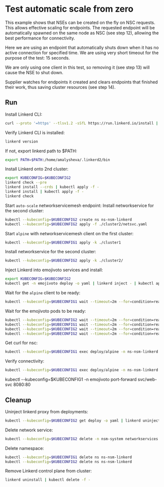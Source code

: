 # Test automatic scale from zero

This example shows that NSEs can be created on the fly on NSC requests.
This allows effective scaling for endpoints.
The requested endpoint will be automatically spawned on the same node as NSC (see step 12),
allowing the best performance for connectivity.

Here we are using an endpoint that automatically shuts down
when it has no active connection for specified time.
We are using very short timeout for the purpose of the test: 15 seconds.

We are only using one client in this test,
so removing it (see step 13) will cause the NSE to shut down.

Supplier watches for endpoints it created
and clears endpoints that finished their work,
thus saving cluster resources (see step 14).

## Run

Install Linkerd CLI:
```bash
curl --proto '=https' --tlsv1.2 -sSfL https://run.linkerd.io/install | sh
```
Verify Linkerd CLI is installed:
```bash
linkerd version
```
If not, export linkerd path to $PATH:
```bash
export PATH=$PATH:/home/amalysheva/.linkerd2/bin
```

Install Linkerd onto 2nd cluster:
```bash
export KUBECONFIG=$KUBECONFIG2
linkerd check --pre
linkerd install --crds | kubectl apply -f -
linkerd install | kubectl apply -f -
linkerd check
```

Start `auto-scale` networkservicemesh endpoint:
Install networkservice for the second cluster:
```bash
kubectl --kubeconfig=$KUBECONFIG2 create ns ns-nsm-linkerd
kubectl --kubeconfig=$KUBECONFIG2 apply -f ./cluster2/netsvc.yaml
```


Start `alpine` with networkservicemesh client on the first cluster:
```bash
kubectl --kubeconfig=$KUBECONFIG1 apply -k ./cluster1
```

Install networkservice for the second cluster:
```bash
kubectl --kubeconfig=$KUBECONFIG2 apply -k ./cluster2/
```

Inject Linkerd into emojivoto services and install:
```bash
export KUBECONFIG=$KUBECONFIG2
kubectl get -n emojivoto deploy -o yaml | linkerd inject - | kubectl apply -f -
```


Wait for the `alpine` client to be ready:
```bash
kubectl --kubeconfig=$KUBECONFIG1 wait --timeout=2m --for=condition=ready pod -l app=web-svc -n ns-nsm-linkerd
```

Wait for the emojivoto pods to be ready:
```bash
kubectl --kubeconfig=$KUBECONFIG2 wait --timeout=2m --for=condition=ready pod -l app=voting-svc -n emojivoto
kubectl --kubeconfig=$KUBECONFIG1 wait --timeout=2m --for=condition=ready pod -l app=web-svc -n emojivoto
kubectl --kubeconfig=$KUBECONFIG2 wait --timeout=2m --for=condition=ready pod -l app=emoji-svc -n emojivoto
kubectl --kubeconfig=$KUBECONFIG2 wait --timeout=2m --for=condition=ready pod -l app=vote-bot -n emojivoto
```

Get curl for nsc:
```bash
kubectl --kubeconfig=$KUBECONFIG1 exec deploy/alpine -n ns-nsm-linkerd -c cmd-nsc -- apk add curl
```
Verify connectivity:
```bash
kubectl --kubeconfig=$KUBECONFIG1 exec deploy/alpine -n ns-nsm-linkerd -c cmd-nsc -- curl -s voting-svc.emojivoto:8080
```
kubectl --kubeconfig=$KUBECONFIG1 -n emojivoto port-forward svc/web-svc 8080:80

## Cleanup

Uninject linkerd proxy from deployments:
```bash
kubectl --kubeconfig=$KUBECONFIG2 get deploy -o yaml | linkerd uninject - | kubectl apply -f -
```
Delete network service:
```bash
kubectl --kubeconfig=$KUBECONFIG2 delete -n nsm-system networkservices.networkservicemesh.io nsm-linkerd
```

Delete namespace:
```bash
kubectl --kubeconfig=$KUBECONFIG1 delete ns ns-nsm-linkerd
kubectl --kubeconfig=$KUBECONFIG2 delete ns ns-nsm-linkerd
```
Remove Linkerd control plane from cluster:
```bash
linkerd uninstall | kubectl delete -f -
```